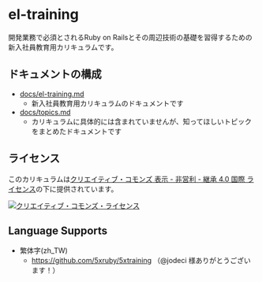 # el-training

開発業務で必須とされるRuby on Railsとその周辺技術の基礎を習得するための新入社員教育用カリキュラムです。

## ドキュメントの構成

- [docs/el-training.md](/docs/el-training.md)
  - 新入社員教育用カリキュラムのドキュメントです
- [docs/topics.md](/docs/topics.md)
  - カリキュラムに具体的には含まれていませんが、知ってほしいトピックをまとめたドキュメントです

## ライセンス

このカリキュラムは[クリエイティブ・コモンズ 表示 - 非営利 - 継承 4.0 国際 ライセンス](https://creativecommons.org/licenses/by-nc-sa/4.0/deed.ja)の下に提供されています。

[![クリエイティブ・コモンズ・ライセンス](https://i.creativecommons.org/l/by-nc-sa/4.0/88x31.png)](https://creativecommons.org/licenses/by-nc-sa/4.0/deed.ja)  

## Language Supports

- 繁体字(zh_TW)
  - https://github.com/5xruby/5xtraining （@jodeci 様ありがとうございます！）
